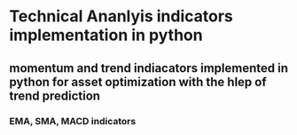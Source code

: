 # Technical Ananlyis indicators implementation in python

## momentum and trend indiacators implemented in python for asset optimization with the hlep of trend prediction

### EMA, SMA, MACD indicators
